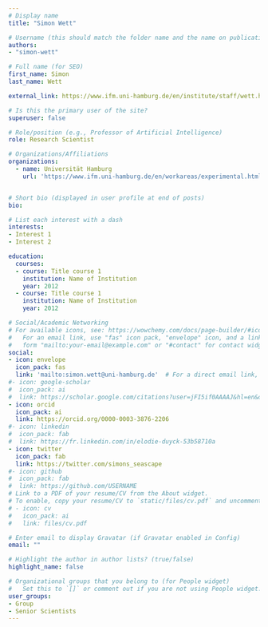 ```yaml
---
# Display name
title: "Simon Wett"

# Username (this should match the folder name and the name on publications)
authors:
- "simon-wett"

# Full name (for SEO)
first_name: Simon
last_name: Wett

external_link: https://www.ifm.uni-hamburg.de/en/institute/staff/wett.html

# Is this the primary user of the site?
superuser: false

# Role/position (e.g., Professor of Artificial Intelligence)
role: Research Scientist

# Organizations/Affiliations
organizations:
  - name: Universität Hamburg
    url: 'https://www.ifm.uni-hamburg.de/en/workareas/experimental.html'


# Short bio (displayed in user profile at end of posts)
bio: 

# List each interest with a dash
interests:
- Interest 1
- Interest 2

education:
  courses:
  - course: Title course 1
    institution: Name of Institution
    year: 2012
  - course: Title course 1
    institution: Name of Institution
    year: 2012

# Social/Academic Networking
# For available icons, see: https://wowchemy.com/docs/page-builder/#icons
#   For an email link, use "fas" icon pack, "envelope" icon, and a link in the
#   form "mailto:your-email@example.com" or "#contact" for contact widget.
social:
- icon: envelope
  icon_pack: fas
  link: 'mailto:simon.wett@uni-hamburg.de'  # For a direct email link, use "mailto:test@example.org".
#- icon: google-scholar
#  icon_pack: ai
#  link: https://scholar.google.com/citations?user=jFI5if0AAAAJ&hl=en&oi=ao
- icon: orcid
  icon_pack: ai
  link: https://orcid.org/0000-0003-3876-2206
#- icon: linkedin 
#  icon_pack: fab
#  link: https://fr.linkedin.com/in/elodie-duyck-53b58710a
- icon: twitter
  icon_pack: fab
  link: https://twitter.com/simons_seascape
#- icon: github
#  icon_pack: fab
#  link: https://github.com/USERNAME
# Link to a PDF of your resume/CV from the About widget.
# To enable, copy your resume/CV to `static/files/cv.pdf` and uncomment the lines below.
# - icon: cv
#   icon_pack: ai
#   link: files/cv.pdf

# Enter email to display Gravatar (if Gravatar enabled in Config)
email: ""

# Highlight the author in author lists? (true/false)
highlight_name: false

# Organizational groups that you belong to (for People widget)
#   Set this to `[]` or comment out if you are not using People widget.
user_groups:
- Group
- Senior Scientists
---
```

